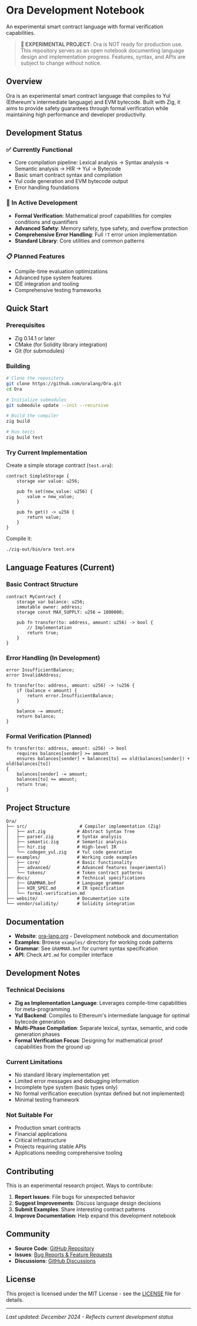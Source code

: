 # Ora Development Notebook

An experimental smart contract language with formal verification capabilities.

> **🚧 EXPERIMENTAL PROJECT**: Ora is NOT ready for production use. This repository serves as an open notebook documenting language design and implementation progress. Features, syntax, and APIs are subject to change without notice.

## Overview

Ora is an experimental smart contract language that compiles to Yul (Ethereum's intermediate language) and EVM bytecode. Built with Zig, it aims to provide safety guarantees through formal verification while maintaining high performance and developer productivity.

## Development Status

### ✅ Currently Functional
- Core compilation pipeline: Lexical analysis → Syntax analysis → Semantic analysis → HIR → Yul → Bytecode
- Basic smart contract syntax and compilation
- Yul code generation and EVM bytecode output
- Error handling foundations

### 🚧 In Active Development
- **Formal Verification**: Mathematical proof capabilities for complex conditions and quantifiers
- **Advanced Safety**: Memory safety, type safety, and overflow protection
- **Comprehensive Error Handling**: Full `!T` error union implementation
- **Standard Library**: Core utilities and common patterns

### 📋 Planned Features
- Compile-time evaluation optimizations
- Advanced type system features
- IDE integration and tooling
- Comprehensive testing frameworks

## Quick Start

### Prerequisites

- Zig 0.14.1 or later
- CMake (for Solidity library integration)
- Git (for submodules)

### Building

```bash
# Clone the repository
git clone https://github.com/oralang/Ora.git
cd Ora

# Initialize submodules
git submodule update --init --recursive

# Build the compiler
zig build

# Run tests
zig build test
```

### Try Current Implementation

Create a simple storage contract (`test.ora`):

```ora
contract SimpleStorage {
    storage var value: u256;
    
    pub fn set(new_value: u256) {
        value = new_value;
    }
    
    pub fn get() -> u256 {
        return value;
    }
}
```

Compile it:

```bash
./zig-out/bin/ora test.ora
```

## Language Features (Current)

### Basic Contract Structure
```ora
contract MyContract {
    storage var balance: u256;
    immutable owner: address;
    storage const MAX_SUPPLY: u256 = 1000000;
    
    pub fn transfer(to: address, amount: u256) -> bool {
        // Implementation
        return true;
    }
}
```

### Error Handling (In Development)
```ora
error InsufficientBalance;
error InvalidAddress;

fn transfer(to: address, amount: u256) -> !u256 {
    if (balance < amount) {
        return error.InsufficientBalance;
    }
    
    balance -= amount;
    return balance;
}
```

### Formal Verification (Planned)
```ora
fn transfer(to: address, amount: u256) -> bool
    requires balances[sender] >= amount
    ensures balances[sender] + balances[to] == old(balances[sender]) + old(balances[to])
{
    balances[sender] -= amount;
    balances[to] += amount;
    return true;
}
```

## Project Structure

```
Ora/
├── src/                    # Compiler implementation (Zig)
│   ├── ast.zig            # Abstract Syntax Tree
│   ├── parser.zig         # Syntax analysis
│   ├── semantic.zig       # Semantic analysis
│   ├── hir.zig            # High-level IR
│   └── codegen_yul.zig    # Yul code generation
├── examples/              # Working code examples
│   ├── core/              # Basic functionality
│   ├── advanced/          # Advanced features (experimental)
│   └── tokens/            # Token contract patterns
├── docs/                  # Technical specifications
│   ├── GRAMMAR.bnf        # Language grammar
│   ├── HIR_SPEC.md        # IR specification
│   └── formal-verification.md
├── website/               # Documentation site
└── vendor/solidity/       # Solidity integration
```

## Documentation

- **Website**: [ora-lang.org](https://ora-lang.org) - Development notebook and documentation
- **Examples**: Browse `examples/` directory for working code patterns
- **Grammar**: See `GRAMMAR.bnf` for current syntax specification
- **API**: Check `API.md` for compiler interface

## Development Notes

### Technical Decisions

- **Zig as Implementation Language**: Leverages compile-time capabilities for meta-programming
- **Yul Backend**: Compiles to Ethereum's intermediate language for optimal bytecode generation
- **Multi-Phase Compilation**: Separate lexical, syntax, semantic, and code generation phases
- **Formal Verification Focus**: Designing for mathematical proof capabilities from the ground up

### Current Limitations

- No standard library implementation yet
- Limited error messages and debugging information
- Incomplete type system (basic types only)
- No formal verification execution (syntax defined but not implemented)
- Minimal testing framework

### Not Suitable For

- Production smart contracts
- Financial applications
- Critical infrastructure
- Projects requiring stable APIs
- Applications needing comprehensive tooling

## Contributing

This is an experimental research project. Ways to contribute:

1. **Report Issues**: File bugs for unexpected behavior
2. **Suggest Improvements**: Discuss language design decisions
3. **Submit Examples**: Share interesting contract patterns
4. **Improve Documentation**: Help expand this development notebook

## Community

- **Source Code**: [GitHub Repository](https://github.com/oralang/Ora)
- **Issues**: [Bug Reports & Feature Requests](https://github.com/oralang/Ora/issues)
- **Discussions**: [GitHub Discussions](https://github.com/oralang/Ora/discussions)

## License

This project is licensed under the MIT License - see the [LICENSE](LICENSE) file for details.

---

*Last updated: December 2024 - Reflects current development status*